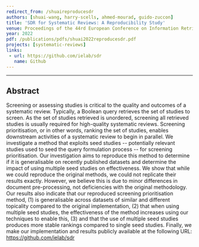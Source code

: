 ```yaml
---
redirect_from: /shuaireproducesdr
authors: [shuai-wang, harry-scells, ahmed-mourad, guido-zuccon]
title: 'SDR for Systematic Reviews: A Reproducibility Study'
venue: Proceedings of the 44rd European Conference on Information Retrieval (ECIR 2022) 
year: 2022
pdf: /publications/pdfs/shuai2022reproducesdr.pdf
projects: [systematic-reviews] 
links:
 - url: https://github.com/ielab/sdr
   name: Github
---
```

---
## Abstract
Screening or assessing studies is critical to the quality and outcomes of a systematic review. Typically, a Boolean query retrieves the set of studies to screen. As the set of studies retrieved is unordered, screening all retrieved studies is usually required for high-quality systematic reviews. Screening prioritisation, or in other words, ranking the set of studies, enables downstream activities of a systematic review to begin in parallel. We investigate a method that exploits seed studies -- potentially relevant studies used to seed the query formulation process -- for screening prioritisation. Our investigation aims to reproduce this method to determine if it is generalisable on recently published datasets and determine the impact of using multiple seed studies on effectiveness. We show that while we could reproduce the original methods, we could not replicate their results exactly. However, we believe this is due to minor differences in document pre-processing, not deficiencies with the original methodology. Our results also indicate that our reproduced screening prioritisation method, (1) is generalisable across datasets of similar and different topicality compared to the original implementation, (2) that when using multiple seed studies, the effectiveness of the method increases using our techniques to enable this, (3) and that the use of multiple seed studies produces more stable rankings compared to single seed studies. Finally, we make our implementation and results publicly available at the following URL: https://github.com/ielab/sdr

